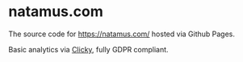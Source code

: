 # natamus.com
The source code for https://natamus.com/ hosted via Github Pages.

Basic analytics via <a title="Clicky" href="https://clicky.com/101379798" target=_blank>Clicky</a>, fully GDPR compliant.
